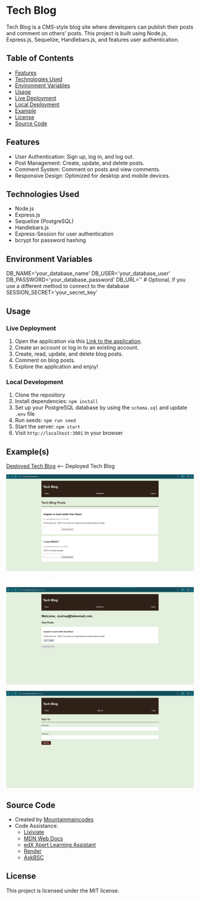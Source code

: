 # Tech Blog

Tech Blog is a CMS-style blog site where developers can publish their posts and comment on others' posts. This project is built using Node.js, Express.js, Sequelize, Handlebars.js, and features user authentication.

## Table of Contents

- [Features](#features)
- [Technologies Used](#technologies-used)
- [Environment Variables](#environment-variables)
- [Usage](#usage)
- [Live Deployment](#live-deployment)
- [Local Deployment](#local-deployment)
- [Example](#example)
- [License](#license)
- [Source Code](#source-code)

## Features

- User Authentication: Sign up, log in, and log out.
- Post Management: Create, update, and delete posts.
- Comment System: Comment on posts and view comments.
- Responsive Design: Optimized for desktop and mobile devices.

## Technologies Used

- Node.js
- Express.js
- Sequelize (PostgreSQL)
- Handlebars.js
- Express-Session for user authentication
- bcrypt for password hashing

## Environment Variables

DB_NAME='your_database_name'
DB_USER='your_database_user'
DB_PASSWORD='your_database_password'
DB_URL='' # Optional, if you use a different method to connect to the database
SESSION_SECRET='your_secret_key'

## Usage

### Live Deployment

1. Open the application via this [Link to the application](https://c14-techblog.onrender.com/).
2. Create an account or log in to an existing account.
3. Create, read, update, and delete blog posts.
4. Comment on blog posts.
5. Explore the application and enjoy!

### Local Development

1. Clone the repository
2. Install dependencies: `npm install`
3. Set up your PostgreSQL database by using the `schema.sql` and update `.env` file
4. Run seeds: `npm run seed`
5. Start the server: `npm start`
6. Visit `http://localhost:3001` in your browser

## Example(s)

[Deployed Tech Blog](https://c14-techblog.onrender.com) <-- Deployed Tech Blog

![Example 1](./images/Home%20Screen.png)

![Example 2](./images/Dashboard.png)

![Example 3](./images/Sign-up.png)

## Source Code

- Created by [Mountainmaincodes](https://github.com/Mountainmancodes)
- Code Assistance:
  - [Lixiviate](https://github.com/Lixiviate)
  - [MDN Web Docs](https://developer.mozilla.org/en-US/)
  - [edX Xpert Learning Assistant](https://www.edx.org/)
  - [Render](https://community.render.com/t/why-am-i-getting-this-error-while-deploying-backend/19177/5)
  - [AskBSC](https://utavirtfsfpt0-ys73309.slack.com/archives/D0720EK1P9V)

## License

This project is licensed under the MIT license.

